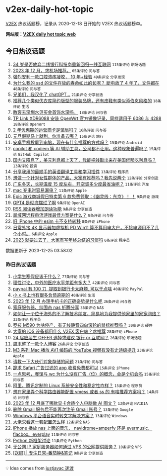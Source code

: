 # v2ex-daily-hot-topic

[V2EX](https://www.v2ex.com/) 热议话题榜，记录从 2020-12-18 日开始的 V2EX 热议话题榜单。

**网站版：[V2EX daily hot topic web](https://boojack.github.io/v2ex-daily-hot-topic-web/)**

## 今日热议话题

<!-- TODAY BEGIN -->

1. [34 岁是否放弃二线银行科技岗重新回归一线互联网](https://www.v2ex.com/t/1003097) `115条评论` `职场话题`
1. [2023 年 12 月，求机场推荐。](https://www.v2ex.com/t/1003117) `65条评论` `问与答`
1. [强烈安利一款口腔溃疡凝胶， 10 年+经验](https://www.v2ex.com/t/1003115) `49条评论` `分享发现`
1. [为什么我的 ssd 的文件存放的寿命如此的长呢？ 断电放了 4 年了，文件都在](https://www.v2ex.com/t/1003087) `48条评论` `问与答`
1. [兄弟们，我汉化了 chatGPT...](https://www.v2ex.com/t/1003096) `21条评论` `分享创造`
1. [推荐几个类似优衣库简约版型的服装品牌，还有皮鞋有类似添伯岚风格的](https://www.v2ex.com/t/1003106) `18条评论` `生活`
1. [散客去深圳水贝买金首饰水深吗。](https://www.v2ex.com/t/1003095) `18条评论` `问与答`
1. [TP Link XDR6088 安装 OpenWrt 官方镜像记录，同样适用于 6086 与 4288](https://www.v2ex.com/t/1003091) `18条评论` `OpenWrt`
1. [2 年优惠期的运营商卡是骗局吗？](https://www.v2ex.com/t/1003129) `16条评论` `问与答`
1. [元旦假期马上就到，你准备去哪？](https://www.v2ex.com/t/1003143) `15条评论` `旅行`
1. [安卓手机投屏到电脑，现在有什么推荐的方式吗？](https://www.v2ex.com/t/1003093) `15条评论` `Android`
1. [copilot 和 codiem 等 AI 辅助工具，公司都不让用。这种现象普遍吗？](https://www.v2ex.com/t/1003088) `15条评论` `GitHub Copilot`
1. [国内又降息了，美元利息都上天了，我能把钱取出来存美国佬那吃利息吗？](https://www.v2ex.com/t/1003156) `13条评论` `投资`
1. [分享我用的最顺手的英语翻译工具和学习插件](https://www.v2ex.com/t/1003094) `13条评论` `程序员`
1. [想做一个针对女性群体的产品，大家有推荐吗？我先说两个](https://www.v2ex.com/t/1003098) `12条评论` `分享创造`
1. [广东冬天，长期温度 15 度左右，开空调多少度最省油呢？](https://www.v2ex.com/t/1003147) `11条评论` `汽车`
1. [mac 充电时容易漏电？](https://www.v2ex.com/t/1003133) `11条评论` `Apple`
1. [Epic 游戏商城假日特卖第 6 款免费领取：《幽灵线：东京》！ ！](https://www.v2ex.com/t/1003124) `9条评论` `游戏`
1. [GPT4 是彻底摆烂了啊](https://www.v2ex.com/t/1003116) `9条评论` `OpenAI`
1. [RSS 阅读器增加朗读功能](https://www.v2ex.com/t/1003103) `9条评论` `分享创造`
1. [局域网远程串流游戏最佳方案是什么？](https://www.v2ex.com/t/1003159) `8条评论` `问与答`
1. [旧 iPhone 中的 esim 卡不支持转移](https://www.v2ex.com/t/1003158) `8条评论` `iPhone`
1. [日常外接 4K 显示器加虚拟机 PD Win11 算不算用电大户，不接电源用不了几个小时。](https://www.v2ex.com/t/1003099) `6条评论` `Apple`
1. [2023 就要过去了，大家有写年终总结的习惯吗](https://www.v2ex.com/t/1003084) `6条评论` `程序员`

数据更新于 2023-12-25 03:58:02

<!-- TODAY END -->

### 昨日热议话题

<!-- YESTERDAY BEGIN -->

1. [小学生寒假应该干什么？](https://www.v2ex.com/t/1002971) `77条评论` `问与答`
1. [理性讨论，中外的医疗水平差距有多大？](https://www.v2ex.com/t/1002946) `42条评论` `问与答`
1. [paypal 有 100 刀, 提取到银行卡太麻烦, 可以干点啥](https://www.v2ex.com/t/1002970) `40条评论` `PayPal`
1. [小 x 书上也有很多负债逾期的](https://www.v2ex.com/t/1002975) `40条评论` `生活`
1. [2023 年 12 月 办理手机卡的正确姿势是什么呢](https://www.v2ex.com/t/1002952) `36条评论` `问与答`
1. [家庭服务器、纯固态 nas 折腾分享](https://www.v2ex.com/t/1003004) `36条评论` `NAS`
1. [如何让一个位于海外的不了解技术朋友，简易地为我提供他家里的家宽网络？](https://www.v2ex.com/t/1003019) `33条评论` `程序员`
1. [罗技 M590 为啥停产，有无线静音四向滚轮的鼠标推荐吗？](https://www.v2ex.com/t/1002947) `30条评论` `硬件`
1. [大家的 iOS 设备都用什么 V2EX 客户端？求推荐](https://www.v2ex.com/t/1002963) `28条评论` `iPhone`
1. [24 届应届生 OFFER 选择求建议 银行 or 互联网？](https://www.v2ex.com/t/1003010) `26条评论` `职场话题`
1. [周末整了一款个人博客](https://www.v2ex.com/t/1002981) `26条评论` `分享创造`
1. [M3 系列 Mac 播放 AV1 编码的 YouTube 视频有没有史诗级提升](https://www.v2ex.com/t/1003035) `23条评论` `Apple`
1. [请教一下大伙们对象存储的问题](https://www.v2ex.com/t/1003041) `21条评论` `问与答`
1. [跪求 Safari 广告过滤的 app 收费免费都可以](https://www.v2ex.com/t/1003001) `15条评论` `iPhone`
1. [一点思考，餐馆与 wc 为什么没有广告（位）的概念，会是个机会吗](https://www.v2ex.com/t/1002974) `15条评论` `问与答`
1. [阿里，腾讯定制的 Linux 系统安全性和稳定性咋样？](https://www.v2ex.com/t/1002953) `15条评论` `程序员`
1. [想在家里弄个科学路由器能配置 vmess 或者 ss 的 有啥推荐方案吗？](https://www.v2ex.com/t/1003033) `14条评论` `问与答`
1. [2023 年 12 月底了哪款显卡合适个人电脑做 AI 图文？](https://www.v2ex.com/t/1003059) `13条评论` `NVIDIA`
1. [删除 Gmail 服务后不能再次注册 Gmail 账号？](https://www.v2ex.com/t/1003058) `13条评论` `Google`
1. [Windows 平台语音实时转文字解决方案？](https://www.v2ex.com/t/1003052) `13条评论` `Windows`
1. [大佬求看这一套配置怎么样](https://www.v2ex.com/t/1003071) `12条评论` `NAS`
1. [iPhone 播放 nas 上面的音乐， navidrome+amperfy 还是 evermusic、flacbox、everplay](https://www.v2ex.com/t/1003032) `11条评论` `问与答`
1. [Python 新框架讨论](https://www.v2ex.com/t/1002948) `11条评论` `Python`
1. [无公网 IP 家庭服务器如何通过 VPS 的公网提供服务？](https://www.v2ex.com/t/1002968) `10条评论` `VPS`
1. [[送码] | 专注日常-番茄钟&笔记](https://www.v2ex.com/t/1003022) `9条评论` `分享创造`

<!-- YESTERDAY END -->

---

💡 Idea comes from [justjavac 迷渡](https://github.com/justjavac/)
